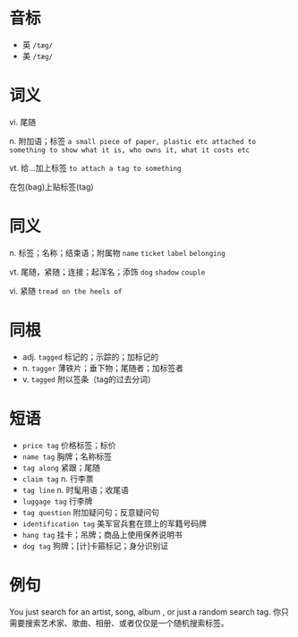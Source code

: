 # 音标

- 英 `/tæg/`
- 美 `/tæɡ/`

# 词义

vi. 尾随


n. 附加语；标签
`a small piece of paper, plastic etc attached to something to show what it is, who owns it, what it costs etc`

vt. 给…加上标签
`to attach a tag to something`



在包(bag)上贴标签(tag)

# 同义

n. 标签；名称；结束语；附属物
`name` `ticket` `label` `belonging`

vt. 尾随，紧随；连接；起浑名；添饰
`dog` `shadow` `couple`

vi. 紧随
`tread on the heels of`

# 同根

- adj. `tagged` 标记的；示踪的；加标记的
- n. `tagger` 薄铁片；垂下物；尾随者；加标签者
- v. `tagged` 附以签条（tag的过去分词）

# 短语

- `price tag` 价格标签；标价
- `name tag` 胸牌；名称标签
- `tag along` 紧跟；尾随
- `claim tag` n. 行李票
- `tag line` n. 时髦用语；收尾语
- `luggage tag` 行李牌
- `tag question` 附加疑问句；反意疑问句
- `identification tag` 美军官兵套在颈上的军籍号码牌
- `hang tag` 挂卡；吊牌；商品上使用保养说明书
- `dog tag` 狗牌；[计]卡箍标记；身分识别证

# 例句

You just search for an artist, song, album , or just a random search tag.
你只需要搜索艺术家、歌曲、相册、或者仅仅是一个随机搜索标签。


